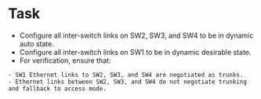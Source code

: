 # Task
- Configure all inter-switch links on SW2, SW3, and SW4 to be in dynamic auto state.  
- Configure all inter-switch links on SW1 to be in dynamic desirable state.  
- For verification, ensure that:  
```
- SW1 Ethernet links to SW2, SW3, and SW4 are negotiated as trunks.  
- Ethernet links between SW2, SW3, and SW4 do not negotiate trunking and fallback to access mode. 
```
 

